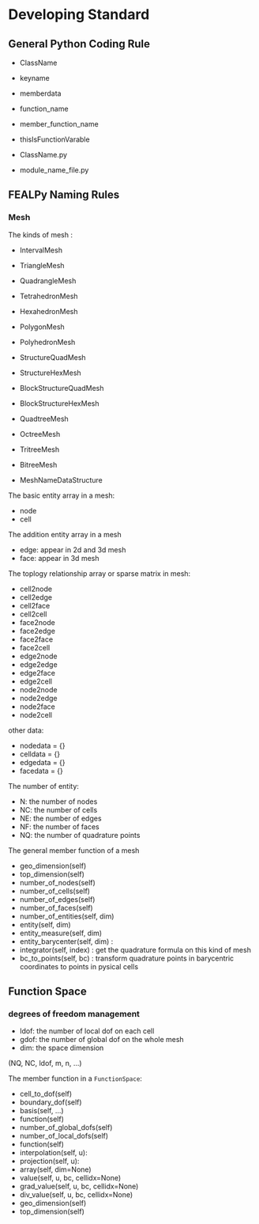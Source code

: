 # Developing Standard 

## General Python Coding Rule

* ClassName
* keyname
* memberdata
* function_name
* member_function_name
* thisIsFunctionVarable


* ClassName.py
* module_name_file.py


## FEALPy Naming Rules 

### Mesh

The kinds of mesh :

* IntervalMesh
* TriangleMesh
* QuadrangleMesh
* TetrahedronMesh
* HexahedronMesh
* PolygonMesh
* PolyhedronMesh
* StructureQuadMesh
* StructureHexMesh
* BlockStructureQuadMesh
* BlockStructureHexMesh
* QuadtreeMesh
* OctreeMesh
* TritreeMesh
* BitreeMesh

* MeshNameDataStructure

The basic entity array in a mesh:
*  node 
*  cell

The addition entity array in a mesh
*  edge: appear in 2d and 3d mesh
*  face: appear in 3d mesh

The toplogy relationship array or sparse matrix in mesh:
*  cell2node
*  cell2edge
*  cell2face
*  cell2cell
*  face2node
*  face2edge
*  face2face
*  face2cell
*  edge2node
*  edge2edge
*  edge2face
*  edge2cell
*  node2node
*  node2edge
*  node2face
*  node2cell

other data:
* nodedata = {}
* celldata = {}
* edgedata = {}
* facedata = {}

The number of entity:

* N: the number of nodes 
* NC: the number of cells 
* NE: the number of edges 
* NF: the number of faces
* NQ: the number of quadrature points

The general member function of a mesh

* geo_dimension(self)
* top_dimension(self)
* number_of_nodes(self)
* number_of_cells(self)
* number_of_edges(self)
* number_of_faces(self)
* number_of_entities(self, dim)
* entity(self, dim)
* entity_measure(self, dim)
* entity_barycenter(self, dim) : 
* integrator(self, index) : get the quadrature formula on this kind of mesh
* bc_to_points(self, bc) : transform quadrature points in barycentric coordinates to points in pysical cells

## Function Space

### degrees of freedom management 

* ldof: the number of local dof on each cell
* gdof: the number of global dof on the whole mesh
* dim: the space dimension 

(NQ, NC, ldof, m, n, ...)

The member function in a `FunctionSpace`:

* cell_to_dof(self)
* boundary_dof(self)
* basis(self, ...)
* function(self)
* number_of_global_dofs(self)
* number_of_local_dofs(self)
* function(self)
* interpolation(self, u):
* projection(self, u): 
* array(self, dim=None)
* value(self, u, bc, cellidx=None)
* grad_value(self, u, bc, cellidx=None)
* div_value(self, u, bc, cellidx=None)
* geo_dimension(self)
* top_dimension(self)
